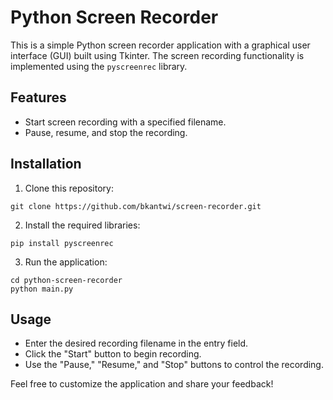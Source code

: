 <!DOCTYPE html>
<html lang="en">
<head>
    <meta charset="UTF-8">
    <meta name="viewport" content="width=device-width, initial-scale=1.0">
</head>
<body>

<h1>Python Screen Recorder</h1>

<p>This is a simple Python screen recorder application with a graphical user interface (GUI) built using Tkinter. The screen recording functionality is implemented using the <code>pyscreenrec</code> library.</p>

<h2>Features</h2>
<ul>
    <li>Start screen recording with a specified filename.</li>
    <li>Pause, resume, and stop the recording.</li>
</ul>

<h2>Installation</h2>

<ol>
    <li>Clone this repository:</li>
</ol>

<pre><code>git clone https://github.com/bkantwi/screen-recorder.git</code></pre>

<ol start="2">
    <li>Install the required libraries:</li>
</ol>

<pre><code>pip install pyscreenrec</code></pre>

<ol start="3">
    <li>Run the application:</li>
</ol>

<pre><code>cd python-screen-recorder
python main.py</code></pre>

<h2>Usage</h2>
<ul>
    <li>Enter the desired recording filename in the entry field.</li>
    <li>Click the "Start" button to begin recording.</li>
    <li>Use the "Pause," "Resume," and "Stop" buttons to control the recording.</li>
</ul>

<p>Feel free to customize the application and share your feedback!</p>

</body>
</html>
